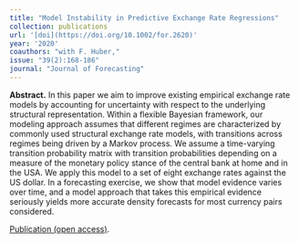 ```yaml
---
title: "Model Instability in Predictive Exchange Rate Regressions"
collection: publications
url: '[doi](https://doi.org/10.1002/for.2620)'
year: '2020' 
coauthors: "with F. Huber,"
issue: "39(2):168-186"
journal: "Journal of Forecasting"
---
```

**Abstract.** In this paper we aim to improve existing empirical exchange rate models by accounting for uncertainty with respect to the underlying structural representation. Within a flexible Bayesian framework, our modeling approach assumes that different regimes are characterized by commonly used structural exchange rate models, with transitions across regimes being driven by a Markov process. We assume a time-varying transition probability matrix with transition probabilities depending on a measure of the monetary policy stance of the central bank at home and in the USA. We apply this model to a set of eight exchange rates against the US dollar. In a forecasting exercise, we show that model evidence varies over time, and a model approach that takes this empirical evidence seriously yields more accurate density forecasts for most currency pairs considered.

[Publication (open access)](https://doi.org/10.1002/for.2620).


